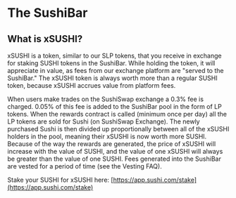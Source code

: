 # The SushiBar

## What is xSUSHI?

xSUSHI is a token, similar to our SLP tokens, that you receive in exchange for staking SUSHI tokens in the SushiBar. While holding the token, it will appreciate in value, as fees from our exchange platform are "served to the SushiBar." The xSUSHI token is always worth more than a regular SUSHI token, because xSUSHI accrues value from platform fees.

When users make trades on the SushiSwap exchange a 0.3% fee is charged. 0.05% of this fee is added to the SushiBar pool in the form of LP tokens. When the rewards contract is called (minimum once per day) all the LP tokens are sold for Sushi (on SushiSwap Exchange). The newly purchased Sushi is then divided up proportionally between all of the xSUSHI holders in the pool, meaning their xSUSHI is now worth more SUSHI. Because of the way the rewards are generated, the price of xSUSHI will increase with the value of SUSHI, and the value of one xSUSHI will always be greater than the value of one SUSHI. Fees generated into the SushiBar are vested for a period of time (see the Vesting FAQ).

Stake your SUSHI for xSUSHI here: [https://app.sushi.com/stake](https://app.sushi.com/stake)
